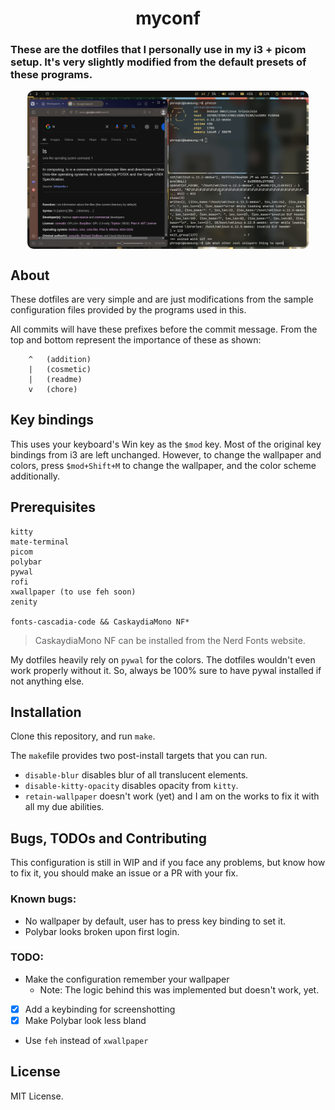 <h1 align="center">myconf</h1>

### These are the dotfiles that I personally use in my i3 + picom setup. It's very slightly modified from the default presets of these programs.

<div style="display: flex; justify-content: center;">
<img src="./assets/lol.png" style="max-width: 450px; border-radius: 10px;">
</div>

## About
These dotfiles are very simple and are just modifications from the sample configuration files provided by the programs used in this.

All commits will have these prefixes before the commit message. From the top and bottom represent the importance of these as shown:
```
    ^   (addition)
    |   (cosmetic)
    |   (readme)
    v   (chore)
```

## Key bindings
This uses your keyboard's Win key as the `$mod` key. Most of the original key bindings from i3 are left unchanged. 
However, to change the wallpaper and colors, press `$mod+Shift+M` to change the wallpaper, and the color scheme additionally.

## Prerequisites
```
kitty
mate-terminal
picom
polybar
pywal
rofi
xwallpaper (to use feh soon)
zenity

fonts-cascadia-code && CaskaydiaMono NF*
```
> CaskaydiaMono NF can be installed from the Nerd Fonts website.

My dotfiles heavily rely on `pywal` for the colors. The dotfiles wouldn't even work properly without it. So, always be 100% sure to have pywal installed if not anything else.

## Installation
Clone this repository, and run `make`.

The `make`file provides two post-install targets that you can run.
- `disable-blur` disables blur of all translucent elements.
- `disable-kitty-opacity` disables opacity from `kitty`.
- `retain-wallpaper` doesn't work (yet) and I am on the works to fix it with all my due abilities.

## Bugs, TODOs and Contributing
This configuration is still in WIP and if you face any problems, but know how to fix it, you should make an issue or a PR with your fix.

### Known bugs:
- No wallpaper by default, user has to press key binding to set it.
- Polybar looks broken upon first login.

### TODO:
- Make the configuration remember your wallpaper
    - Note: The logic behind this was implemented but doesn't work, yet.
- [x] Add a keybinding for screenshotting
- [x] Make Polybar look less bland
- Use `feh` instead of `xwallpaper`

## License
MIT License.
